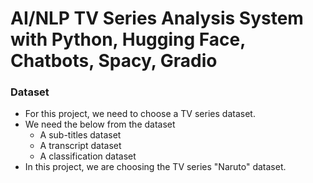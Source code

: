 # AI/NLP TV Series Analysis System with Python, Hugging Face, Chatbots, Spacy, Gradio

### Dataset
* For this project, we need to choose a TV series dataset.
* We need the below from the dataset
  * A sub-titles dataset
  * A transcript dataset
  * A classification dataset
* In this project, we are choosing the TV series "Naruto" dataset.
